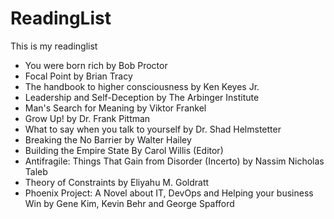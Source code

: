 # ReadingList
This is my readinglist

* You were born rich by Bob Proctor
* Focal Point by Brian Tracy
* The handbook to higher consciousness by Ken Keyes Jr.
* Leadership and Self-Deception by The Arbinger Institute
* Man's Search for Meaning by Viktor Frankel
* Grow Up! by Dr. Frank Pittman
* What to say when you talk to yourself by Dr. Shad Helmstetter
* Breaking the No Barrier by Walter Hailey
* Building the Empire State By Carol Willis (Editor)
* Antifragile: Things That Gain from Disorder (Incerto) by Nassim Nicholas Taleb
* Theory of Constraints by Eliyahu M. Goldratt
* Phoenix Project: A Novel about IT, DevOps and Helping your business Win by Gene Kim, Kevin Behr and George Spafford
